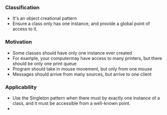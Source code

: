 ### Classification
* It's an object creational pattern
* Ensure a class only has one instance, and provide a global point of access to it.

### Motivation
* Some classes should have only one instance ever created
* For example, your computermay have access to many printers, but there should be only one print queue
* Program should take in mouse movement, but only from one mouse
* Messages should arrive from many sources, but arrive to one client 

### Applicability
* Use the Singleton pattern when there must by exactly one instance of a class, and it must be accessible from a well-known point.
* 
